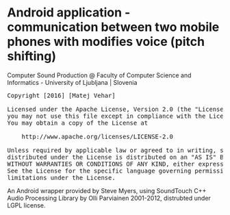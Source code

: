 Android application - communication between two mobile phones with modifies voice (pitch shifting)
==================
Computer Sound Production @ Faculty of Computer Science and Informatics - University of Ljubljana | Slovenia
<pre>
Copyright [2016] [Matej Vehar]

Licensed under the Apache License, Version 2.0 (the "License");
you may not use this file except in compliance with the License.
You may obtain a copy of the License at

    http://www.apache.org/licenses/LICENSE-2.0

Unless required by applicable law or agreed to in writing, software
distributed under the License is distributed on an "AS IS" BASIS,
WITHOUT WARRANTIES OR CONDITIONS OF ANY KIND, either express or implied.
See the License for the specific language governing permissions and
limitations under the License.
</pre>



An Android wrapper provided by Steve Myers, using SoundTouch C++ Audio Processing Library by Olli Parviainen 2001-2012,
distrubted under LGPL license.

